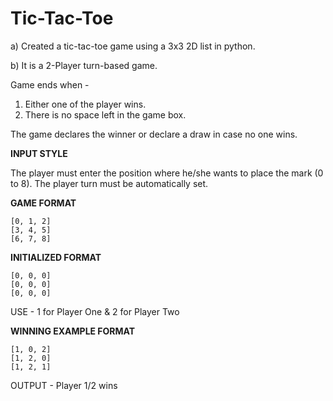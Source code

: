 # Tic-Tac-Toe
a) Created a tic-tac-toe game using a 3x3 2D list in python.

b) It is a 2-Player turn-based game.

Game ends when - 

   1. Either one of the player wins.
   2. There is no space left in the game box.

The game declares the winner or declare a draw in case no one wins.

**INPUT STYLE**

The player must enter the position where he/she wants to place the mark (0 to 8).
The player turn must be automatically set.

**GAME FORMAT**

    [0, 1, 2]
    [3, 4, 5]
    [6, 7, 8]

**INITIALIZED FORMAT**

    [0, 0, 0]
    [0, 0, 0]
    [0, 0, 0]

USE - 1 for Player One & 2 for Player Two

**WINNING EXAMPLE FORMAT**

    [1, 0, 2]
    [1, 2, 0]
    [1, 2, 1]

OUTPUT - Player 1/2 wins
